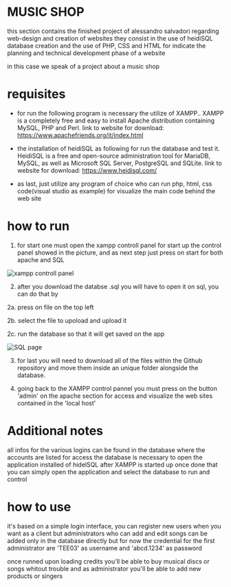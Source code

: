 # MUSIC SHOP

this section contains the finished project of alessandro salvadori regarding web-design and creation of websites
they consist in the use of heidiSQL database creation and the use of PHP, CSS and HTML 
for indicate the planning and technical development phase of a website 

in this case we speak of a project about a music shop


# requisites


* for run the following program is necessary the utilize of XAMPP..
XAMPP is a completely free and easy to install Apache distribution containing MySQL, PHP and Perl.
link to website for download: https://www.apachefriends.org/it/index.html


* the installation of heidiSQL as following for run the database and test it.
HeidiSQL is a free and open-source administration tool for MariaDB, MySQL, as well as Microsoft SQL Server, PostgreSQL and SQLite.
link to website for download: https://www.heidisql.com/

* as last, just utilize any program of choice who can run php, html, css code(visual studio as example) for visualize the main code behind the web site

# how to run

1. for start one must open the xampp controll panel for start up the control panel showed in the picture,
and as next step just press on start for both apache and SQL

![xampp controll panel](https://images.javatpoint.com/tutorial/xampp/images/xampp-control-panel12.png)

2. after you download the databse .sql you will have to open it on sql, you can do that by

2a. press on file on the top left

2b. select the file to upoload and upload it

2c. run the database so that it will get saved on the app

![SQL page](https://i0.wp.com/blogs.embarcadero.com/wp-content/uploads/2021/05/Screenshot-2021-05-23-195219-1775337.png?resize=707%2C437&ssl=1)

3. for last you will need to download all of the files within the Github repository and move them inside an unique folder alongside the database.

4. going back to the XAMPP control pannel you must press on the button 'admin' on the apache section for access and visualize the web sites contained 
in the 'local host' 

# Additional notes

all infos for the various logins can be found in the database where the accounts are listed
for access the database is necessary to open the application installed of hidelSQL after XAMPP is started up
once done that you can simply open the application and select the database to run and control

# how to use

it's based on a simple login interface, you can register new users when you want as a client
but administrators who can add and edit songs can be added only in the database directly
but for now the credential for the first administrator are 'TEE03' as username and 'abcd.1234' as password

once runned upon loading credits you'll be able to buy musical discs or songs whitout trouble
and as administrator you'll be able to add new products or singers
